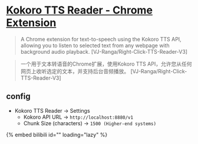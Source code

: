# [Kokoro TTS Reader - Chrome Extension](https://github.com/VJ-Ranga/Right-Click-TTS-Reader-V3)

> A Chrome extension for text-to-speech using the Kokoro TTS API, allowing you to listen to selected text from any webpage with background audio playback. [VJ-Ranga/Right-Click-TTS-Reader-V3]

> 一个用于文本转语音的Chrome扩展，使用Kokoro TTS API，允许您从任何网页上收听选定的文本，并支持后台音频播放。 [VJ-Ranga/Right-Click-TTS-Reader-V3]

## config

- Kokoro TTS Reader → Settings
	- Kokoro API URL → `http://localhost:8880/v1`
	- Chunk Size (characters) → `1500 (Higher-end systems)`

{% embed bilibili id="<id>" loading="lazy" %}
